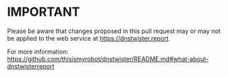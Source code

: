 # IMPORTANT

Please be aware that changes proposed in this pull request may or may not be
applied to the web service at https://dnstwister.report.

For more information: https://github.com/thisismyrobot/dnstwister/README.md#what-about-dnstwisterreport
